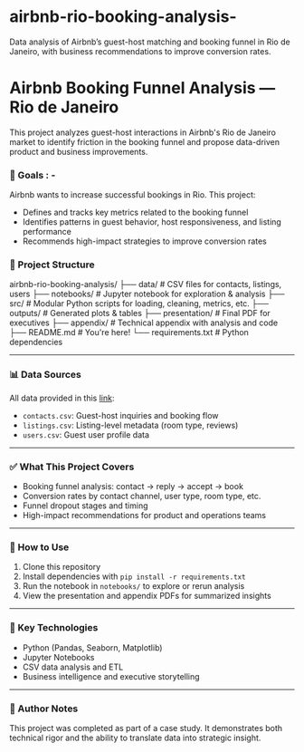 # airbnb-rio-booking-analysis-
Data analysis of Airbnb’s guest-host matching and booking funnel in Rio de Janeiro, with business recommendations to improve conversion rates.

# Airbnb Booking Funnel Analysis — Rio de Janeiro

This project analyzes guest-host interactions in Airbnb's Rio de Janeiro market to identify friction in the booking funnel and propose data-driven product and business improvements.

### 🧠 Goals : -

Airbnb wants to increase successful bookings in Rio. This project:
- Defines and tracks key metrics related to the booking funnel
- Identifies patterns in guest behavior, host responsiveness, and listing performance
- Recommends high-impact strategies to improve conversion rates

### 📁 Project Structure
airbnb-rio-booking-analysis/
├── data/ # CSV files for contacts, listings, users
├── notebooks/ # Jupyter notebook for exploration & analysis
├── src/ # Modular Python scripts for loading, cleaning, metrics, etc.
├── outputs/ # Generated plots & tables
├── presentation/ # Final PDF for executives
├── appendix/ # Technical appendix with analysis and code
├── README.md # You're here!
└── requirements.txt # Python dependencies

---

### 📊 Data Sources

All data provided in this [link](airbnb_1):
- `contacts.csv`: Guest-host inquiries and booking flow
- `listings.csv`: Listing-level metadata (room type, reviews)
- `users.csv`: Guest user profile data

---

### ✅ What This Project Covers

- Booking funnel analysis: contact → reply → accept → book
- Conversion rates by contact channel, user type, room type, etc.
- Funnel dropout stages and timing
- High-impact recommendations for product and operations teams

---

### 🚀 How to Use

1. Clone this repository
2. Install dependencies with `pip install -r requirements.txt`
3. Run the notebook in `notebooks/` to explore or rerun analysis
4. View the presentation and appendix PDFs for summarized insights

---

### 📌 Key Technologies

- Python (Pandas, Seaborn, Matplotlib)
- Jupyter Notebooks
- CSV data analysis and ETL
- Business intelligence and executive storytelling

---

### 📝 Author Notes

This project was completed as part of a case study. It demonstrates both technical rigor and the ability to translate data into strategic insight.


